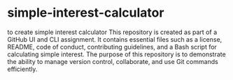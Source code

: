 # simple-interest-calculator
to create simple interest calculator
This repository is created as part of a GitHub UI and CLI assignment. It contains essential files such as a license, README, code of conduct, contributing guidelines, and a Bash script for calculating simple interest. The purpose of this repository is to demonstrate the ability to manage version control, collaborate, and use Git commands efficiently.
